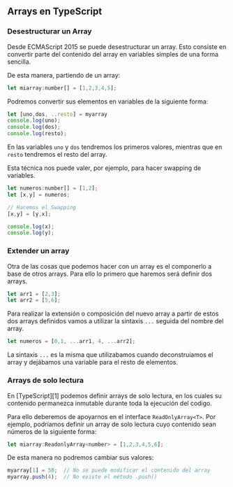 ## Arrays en TypeScript



### Desestructurar un Array
Desde ECMAScript 2015 se puede desestructurar un array. Esto consiste en convertir parte del contenido del array en variables simples de una forma sencilla.

De esta manera, partiendo de un array:

~~~javascript
let miarray:number[] = [1,2,3,4,5];
~~~

Podremos convertir sus elementos en variables de la siguiente forma:

~~~javascript
let [uno,dos, ..resto] = myarray
console.log(uno);
console.log(dos);
console.log(resto);
~~~

En las variables `uno` y `dos` tendremos los primeros valores, mientras que en `resto` tendremos el resto del array.

Esta técnica nos puede valer, por ejemplo, para hacer swapping de variables.

~~~javascript
let numeros:number[] = [1,2];
let [x,y] = numeros;

// Hacemos el Swapping
[x,y] = [y,x];

console.log(x);
console.log(y);
~~~


### Extender un array
Otra de las cosas que podemos hacer con un array es el componerlo a base de otros arrays. Para ello lo primero que haremos será definir dos arrays.

~~~javascript
let arr1 = [2,3];
let arr2 = [5,6];
~~~

Para realizar la extensión o composición del nuevo array a partir de estos dos arrays definidos vamos a utilizar la sintaxis `...` seguida del nombre del array.

~~~javascript
let numeros = [0,1, ...arr1, 4, ...arr2];
~~~

La sintaxis `...` es la misma que utilizabamos cuando deconstruiamos el array y dejábamos una variable para el resto de elementos.

### Arrays de solo lectura
En [TypeScript][1] podemos definir arrays de solo lectura, en los cuales su contenido permanezca inmutable durante toda la ejecución del codigo.

Para ello deberemos de apoyarnos en el interface `ReadOnlyArray<T>`. Por ejemplo, podríamos definir un array de solo lectura cuyo contenido sean números de la siguiente forma:

~~~javascript
let miarray:ReadonlyArray<number> = [1,2,3,4,5,6];
~~~

De esta manera no podremos cambiar sus valores:

~~~javascript
myarray[1] = 58;  // No se puede modificar el contenido del array
myarray.push(4);  // No existe el método .push()
~~~
